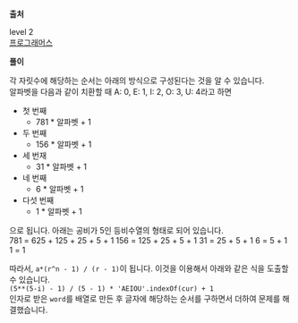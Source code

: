 **출처**

level 2   
[프로그래머스](https://programmers.co.kr/learn/courses/30/lessons/84512)

**풀이**

각 자릿수에 해당하는 순서는 아래의 방식으로 구성된다는 것을 알 수 있습니다.   
알파벳을 다음과 같이 치환할 때 A: 0, E: 1, I: 2, O: 3, U: 4라고 하면
- 첫 번째
  - 781 * 알파벳 + 1
- 두 번째
  - 156 * 알파벳 + 1
- 세 번재
  - 31 * 알파벳 + 1
- 네 번째
  - 6 * 알파벳 + 1
- 다섯 번째
  - 1 * 알파벳 + 1

으로 됩니다. 아래는 공비가 5인 등비수열의 형태로 되어 있습니다.   
781 = 625 + 125 + 25 + 5 + 1
156 = 125 + 25 + 5 + 1
31 = 25 + 5 + 1
6 = 5 + 1
1 = 1

따라서, `a*(r^n - 1) / (r - 1)`이 됩니다. 이것을 이용해서 아래와 같은 식을 도출할 수 있습니다.   
`(5**(5-i) - 1) / (5 - 1) * 'AEIOU'.indexOf(cur) + 1`   
인자로 받은 `word`를 배열로 만든 후 글자에 해당하는 순서를 구하면서 더하여 문제를 해결했습니다.